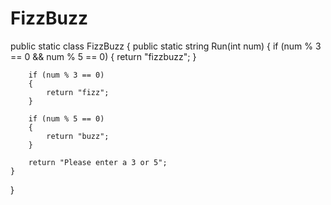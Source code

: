 # FizzBuzz

public static class FizzBuzz
{
    public static string Run(int num)
    {
        if (num % 3 == 0 && num % 5 == 0)
        {
            return "fizzbuzz";
        }

        if (num % 3 == 0)
        {
            return "fizz";
        }

        if (num % 5 == 0)
        {
            return "buzz";
        }

        return "Please enter a 3 or 5";
    }
}
